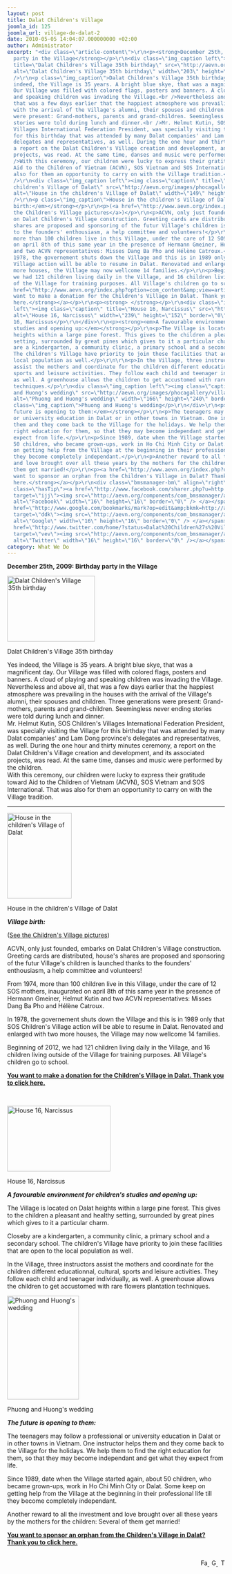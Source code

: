 ```yaml
---
layout: post
title: Dalat Children's Village
joomla_id: 125
joomla_url: village-de-dalat-2
date: 2010-05-05 14:04:07.000000000 +02:00
author: Administrator
excerpt: "<div class=\"article-content\">\r\n<p><strong>December 25th, 2009: Birthday
  party in the Village</strong></p>\r\n<div class=\"img_caption left\"><img class=\"caption\"
  title=\"Dalat Children's Village 35th birthday\" src=\"http://aevn.org/images/phocagallery/village_dalat/35edalatw.jpg\"
  alt=\"Dalat Children's Village 35th birthday\" width=\"203\" height=\"152\" border=\"0\"
  />\r\n<p class=\"img_caption\">Dalat Children's Village 35th birthday</p>\r\n</div>\r\n<p>Yes
  indeed, the Village is 35 years. A bright blue skye, that was a magnificent day.
  Our Village was filled with colored flags, posters and banners. A cloud of playing
  and speaking children was invading the Village.<br />Nevertheless and above all,
  that was a few days earlier that the happiest atmosphere was prevailing in the houses
  with the arrival of the Village's alumni, their spouses and children. Three generations
  were present: Grand-mothers, parents and grand-children. Seemingless never ending
  stories were told during lunch and dinner.<br />Mr. Helmut Kutin, SOS Children's
  Villages International Federation President, was specially visiting the Village
  for this birthday that was attended by many Dalat companies' and Lam Dong province's
  delegates and representatives, as well. During the one hour and thirty minutes ceremony,
  a report on the Dalat Children's Village creation and development, and its associated
  projects, was read. At the same time, danses and music were performed by the children.<br
  />With this ceremony, our children were lucky to express their gratitude toward
  Aid to the Children of Vietnam (ACVN), SOS Vietnam and SOS International. That was
  also for them an opportunity to carry on with the Village tradition.</p>\r\n\r\n<hr
  />\r\n<div class=\"img_caption left\"><img class=\"caption\" title=\"House in the
  children's Village of Dalat\" src=\"http://aevn.org/images/phocagallery/village_dalat/maison%20dalat.jpg\"
  alt=\"House in the children's Village of Dalat\" width=\"149\" height=\"198\" border=\"0\"
  />\r\n<p class=\"img_caption\">House in the children's Village of Dalat</p>\r\n</div>\r\n<p><strong><em>Village
  birth:</em></strong></p>\r\n<p>(<a href=\"http://www.aevn.org/index.php?option=com_phocagallery&amp;view=category&amp;id=2%3Avillage-de-dalat&amp;Itemid=17&amp;lang=fr\">See
  the Children's Village pictures</a>)</p>\r\n<p>ACVN, only just founded, embarks
  on Dalat Children's Village construction. Greeting cards are distributed, house's
  shares are proposed and sponsoring of the futur Village's children is launched thanks
  to the founders' enthousiasm, a help committee and volunteers!</p>\r\n<p>From 1974,
  more than 100 children live in this Village, under the care of 12 SOS mothers, inaugurated
  on april 8th of this same year in the presence of Hermann Gmeiner, Helmut Kutin
  and two ACVN representatives: Misses Dang Ba Pho and Hélène Catroux.</p>\r\n<p>In
  1978, the governement shuts down the Village and this is in 1989 only that SOS Children's
  Village action will be able to resume in Dalat. Renovated and enlarged with two
  more houses, the Village may now wellcome 14 families.</p>\r\n<p>Beginning of 2012,
  we had 121 children living daily in the Village, and 16 children living outside
  of the Village for training purposes. All Village's children go to school.</p>\r\n<p><a
  href=\"http://www.aevn.org/index.php?option=com_content&amp;view=article&amp;id=12&amp;Itemid=15&amp;lang=en\"><strong>You
  want to make a donation for the Children's Village in Dalat. Thank you to click
  here.</strong></a></p>\r\n<p><strong> </strong></p>\r\n<div class=\"img_caption
  left\"><img class=\"caption\" title=\"House 16, Narcissus\" src=\"http://aevn.org/images/phocagallery/village_dalat/maison%2016%20en%202000.jpg\"
  alt=\"House 16, Narcissus\" width=\"239\" height=\"152\" border=\"0\" />\r\n<p class=\"img_caption\">House
  16, Narcissus</p>\r\n</div>\r\n<p><strong><em>A favourable environment for children's
  studies and opening up:</em></strong></p>\r\n<p>The Village is located on Dalat
  heights within a large pine forest. This gives to the children a pleasant and healthy
  setting, surrounded by great pines which gives to it a particular charm.</p>\r\n\r\n<p>Closeby
  are a kindergarten, a community clinic, a primary school and a secondary school.
  The children's Village have priority to join these facilities that are open to the
  local population as well.</p>\r\n\r\n<p>In the Village, three instructors
  assist the mothers and coordinate for the children different educationnal, cultural,
  sports and leisure activities. They follow each child and teenager individually,
  as well. A greenhouse allows the children to get accustomed with rare flowers plantation
  techniques.</p>\r\n<div class=\"img_caption left\"><img class=\"caption\" title=\"Phuong
  and Huong's wedding\" src=\"http://aevn.org/images/phocagallery/village_dalat/huong%20et%20phuong%202005.jpg\"
  alt=\"Phuong and Huong's wedding\" width=\"166\" height=\"240\" border=\"0\" />\r\n<p
  class=\"img_caption\">Phuong and Huong's wedding</p>\r\n</div>\r\n<p><strong><em>The
  future is opening to them:</em></strong></p>\r\n<p>The teenagers may follow a professional
  or university education in Dalat or in other towns in Vietnam. One instructor helps
  them and they come back to the Village for the holidays. We help them to find the
  right education for them, so that they may become independant and get what they
  expect from life.</p>\r\n<p>Since 1989, date when the Village started again, about
  50 children, who became grown-ups, work in Ho Chi Minh City or Dalat. Some keep
  on getting help from the Village at the beginning in their professional life till
  they become completely independant.</p>\r\n<p>Another reward to all the investment
  and love brought over all these years by the mothers for the children: Several of
  them get married!</p>\r\n<p><a href=\"http://www.aevn.org/index.php?option=com_content&amp;view=article&amp;id=13&amp;Itemid=16&amp;lang=en\"><strong>You
  want to sponsor an orphan from the Children's Village in Dalat? Thank you to click
  here.</strong></a></p>\r\n<div class=\"bmsmanager-bm\" align=\"right\"><br /><span
  class=\"hasTip\"><a href=\"http://www.facebook.com/sharer.php?u=http://aevn.org/index.php?option=com_content&amp;view=article&amp;id=19%3Avillage-de-dalat&amp;catid=4%3Avillages-denfant&amp;Itemid=19&amp;lang=en/&amp;t=Dalat%20Children%27s%20Village\"
  target=\"ijj\"><img src=\"http://aevn.org/components/com_bmsmanager/assets/badges/facebook.small.gif\"
  alt=\"Facebook\" width=\"16\" height=\"16\" border=\"0\" /> </a></span><span class=\"hasTip\"><a
  href=\"http://www.google.com/bookmarks/mark?op=edit&amp;bkmk=http://aevn.org/index.php?option=com_content&amp;view=article&amp;id=19%3Avillage-de-dalat&amp;catid=4%3Avillages-denfant&amp;Itemid=19&amp;lang=en/&amp;title=Dalat%20Children%27s%20Village&amp;annotation=;\"
  target=\"ddk\"><img src=\"http://aevn.org/components/com_bmsmanager/assets/badges/google.small.gif\"
  alt=\"Google\" width=\"16\" height=\"16\" border=\"0\" /> </a></span><span class=\"hasTip\"><a
  href=\"http://www.twitter.com/home/?status=Dalat%20Children%27s%20Villagehttp://aevn.org/index.php?option=com_content&amp;view=article&amp;id=19%3Avillage-de-dalat&amp;catid=4%3Avillages-denfant&amp;Itemid=19&amp;lang=en/;\"
  target=\"vev\"><img src=\"http://aevn.org/components/com_bmsmanager/assets/badges/twitter.png\"
  alt=\"Twitter\" width=\"16\" height=\"16\" border=\"0\" /></a></span></div>\r\n</div>"
category: What We Do
---
```

<div class="article-content">
<p><strong>December 25th, 2009: Birthday party in the Village</strong></p>
<div class="img_caption left"><img class="caption" title="Dalat Children's Village 35th birthday" src="http://aevn.org/images/phocagallery/village_dalat/35edalatw.jpg" alt="Dalat Children's Village 35th birthday" width="203" height="152" border="0" />
<p class="img_caption">Dalat Children's Village 35th birthday</p>
</div>
<p>Yes indeed, the Village is 35 years. A bright blue skye, that was a magnificent day. Our Village was filled with colored flags, posters and banners. A cloud of playing and speaking children was invading the Village.<br />Nevertheless and above all, that was a few days earlier that the happiest atmosphere was prevailing in the houses with the arrival of the Village's alumni, their spouses and children. Three generations were present: Grand-mothers, parents and grand-children. Seemingless never ending stories were told during lunch and dinner.<br />Mr. Helmut Kutin, SOS Children's Villages International Federation President, was specially visiting the Village for this birthday that was attended by many Dalat companies' and Lam Dong province's delegates and representatives, as well. During the one hour and thirty minutes ceremony, a report on the Dalat Children's Village creation and development, and its associated projects, was read. At the same time, danses and music were performed by the children.<br />With this ceremony, our children were lucky to express their gratitude toward Aid to the Children of Vietnam (ACVN), SOS Vietnam and SOS International. That was also for them an opportunity to carry on with the Village tradition.</p>

<hr />
<div class="img_caption left"><img class="caption" title="House in the children's Village of Dalat" src="http://aevn.org/images/phocagallery/village_dalat/maison%20dalat.jpg" alt="House in the children's Village of Dalat" width="149" height="198" border="0" />
<p class="img_caption">House in the children's Village of Dalat</p>
</div>
<p><strong><em>Village birth:</em></strong></p>
<p>(<a href="http://www.aevn.org/index.php?option=com_phocagallery&amp;view=category&amp;id=2%3Avillage-de-dalat&amp;Itemid=17&amp;lang=fr">See the Children's Village pictures</a>)</p>
<p>ACVN, only just founded, embarks on Dalat Children's Village construction. Greeting cards are distributed, house's shares are proposed and sponsoring of the futur Village's children is launched thanks to the founders' enthousiasm, a help committee and volunteers!</p>
<p>From 1974, more than 100 children live in this Village, under the care of 12 SOS mothers, inaugurated on april 8th of this same year in the presence of Hermann Gmeiner, Helmut Kutin and two ACVN representatives: Misses Dang Ba Pho and Hélène Catroux.</p>
<p>In 1978, the governement shuts down the Village and this is in 1989 only that SOS Children's Village action will be able to resume in Dalat. Renovated and enlarged with two more houses, the Village may now wellcome 14 families.</p>
<p>Beginning of 2012, we had 121 children living daily in the Village, and 16 children living outside of the Village for training purposes. All Village's children go to school.</p>
<p><a href="http://www.aevn.org/index.php?option=com_content&amp;view=article&amp;id=12&amp;Itemid=15&amp;lang=en"><strong>You want to make a donation for the Children's Village in Dalat. Thank you to click here.</strong></a></p>
<p><strong> </strong></p>
<div class="img_caption left"><img class="caption" title="House 16, Narcissus" src="http://aevn.org/images/phocagallery/village_dalat/maison%2016%20en%202000.jpg" alt="House 16, Narcissus" width="239" height="152" border="0" />
<p class="img_caption">House 16, Narcissus</p>
</div>
<p><strong><em>A favourable environment for children's studies and opening up:</em></strong></p>
<p>The Village is located on Dalat heights within a large pine forest. This gives to the children a pleasant and healthy setting, surrounded by great pines which gives to it a particular charm.</p>

<p>Closeby are a kindergarten, a community clinic, a primary school and a secondary school. The children's Village have priority to join these facilities that are open to the local population as well.</p>

<p>In the Village, three instructors assist the mothers and coordinate for the children different educationnal, cultural, sports and leisure activities. They follow each child and teenager individually, as well. A greenhouse allows the children to get accustomed with rare flowers plantation techniques.</p>
<div class="img_caption left"><img class="caption" title="Phuong and Huong's wedding" src="http://aevn.org/images/phocagallery/village_dalat/huong%20et%20phuong%202005.jpg" alt="Phuong and Huong's wedding" width="166" height="240" border="0" />
<p class="img_caption">Phuong and Huong's wedding</p>
</div>
<p><strong><em>The future is opening to them:</em></strong></p>
<p>The teenagers may follow a professional or university education in Dalat or in other towns in Vietnam. One instructor helps them and they come back to the Village for the holidays. We help them to find the right education for them, so that they may become independant and get what they expect from life.</p>
<p>Since 1989, date when the Village started again, about 50 children, who became grown-ups, work in Ho Chi Minh City or Dalat. Some keep on getting help from the Village at the beginning in their professional life till they become completely independant.</p>
<p>Another reward to all the investment and love brought over all these years by the mothers for the children: Several of them get married!</p>
<p><a href="http://www.aevn.org/index.php?option=com_content&amp;view=article&amp;id=13&amp;Itemid=16&amp;lang=en"><strong>You want to sponsor an orphan from the Children's Village in Dalat? Thank you to click here.</strong></a></p>
<div class="bmsmanager-bm" align="right"><br /><span class="hasTip"><a href="http://www.facebook.com/sharer.php?u=http://aevn.org/index.php?option=com_content&amp;view=article&amp;id=19%3Avillage-de-dalat&amp;catid=4%3Avillages-denfant&amp;Itemid=19&amp;lang=en/&amp;t=Dalat%20Children%27s%20Village" target="ijj"><img src="http://aevn.org/components/com_bmsmanager/assets/badges/facebook.small.gif" alt="Facebook" width="16" height="16" border="0" /> </a></span><span class="hasTip"><a href="http://www.google.com/bookmarks/mark?op=edit&amp;bkmk=http://aevn.org/index.php?option=com_content&amp;view=article&amp;id=19%3Avillage-de-dalat&amp;catid=4%3Avillages-denfant&amp;Itemid=19&amp;lang=en/&amp;title=Dalat%20Children%27s%20Village&amp;annotation=;" target="ddk"><img src="http://aevn.org/components/com_bmsmanager/assets/badges/google.small.gif" alt="Google" width="16" height="16" border="0" /> </a></span><span class="hasTip"><a href="http://www.twitter.com/home/?status=Dalat%20Children%27s%20Villagehttp://aevn.org/index.php?option=com_content&amp;view=article&amp;id=19%3Avillage-de-dalat&amp;catid=4%3Avillages-denfant&amp;Itemid=19&amp;lang=en/;" target="vev"><img src="http://aevn.org/components/com_bmsmanager/assets/badges/twitter.png" alt="Twitter" width="16" height="16" border="0" /></a></span></div>
</div>
